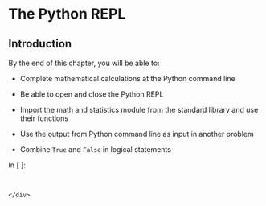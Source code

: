 
# The Python REPL
## Introduction
By the end of this chapter, you will be able to:

 * Complete mathematical calculations at the Python command line
 
 * Be able to open and close the Python REPL
 
 * Import the math and statistics module from the standard library and use their functions
 
 * Use the output from Python command line as input in another problem
 
 * Combine ```True``` and ```False``` in logical statements
<div class="cell border-box-sizing code_cell rendered">
<div class="input">
<div class="prompt input_prompt">In&nbsp;[&nbsp;]:</div>
<div class="inner_cell">
    <div class="input_area">
<div class=" highlight hl-ipython3"><pre><span></span> 
</pre></div>

    </div>
</div>
</div>

</div>
 

